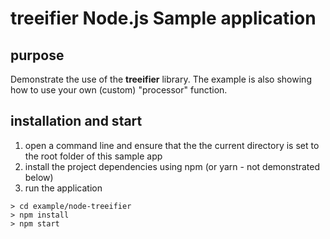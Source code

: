 # treeifier Node.js Sample application

## purpose

Demonstrate the use of the **treeifier** library. The example is also showing how to use your own (custom) "processor" function.

## installation and start

1. open a command line and ensure that the the current directory is set to the root folder of this sample app
1. install the project dependencies using npm (or yarn - not demonstrated below)
1. run the application

```shell
> cd example/node-treeifier
> npm install
> npm start
```
